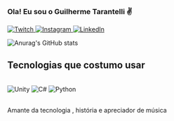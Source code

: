 
### Ola! Eu sou o Guilherme Tarantelli ✌

<div  style="display inline_block">

  <a href="https://twitch.tv/guilthundeer">
    <img src="https://img.shields.io/badge/Twitch-9146FF?style=for-the-badge&logo=twitch&logoColor=white" alt="Twitch">
  </a>

  <a href="https://instagram.com/guilhermetarantelli">
    <img src="https://img.shields.io/badge/Instagram-E4405F?style=for-the-badge&logo=instagram&logoColor=white" alt="Instagram">
  </a>

  <a href="https://linkedin.com/in/guilhermetarantelli">
    <img src="https://img.shields.io/badge/LinkedIn-0077B5?style=for-the-badge&logo=linkedin&logoColor=white" alt="LinkedIn">
  </a>

</div>

![Anurag's GitHub stats](https://github-readme-stats.vercel.app/api?username=Guilthundeer&show_icons=true&theme=dracula)


## Tecnologias que costumo usar 

<div style="display inline_block"><br/>
   <img aling= "center" alt="Unity" src="https://img.shields.io/badge/Unity-100000?style=for-the-badge&logo=unity&logoColor=white">
  
  <img aling= "center" alt="C#" src="https://img.shields.io/badge/C%23-239120?style=for-the-badge&logo=c-sharp&logoColor=white">

  <img aling= "center" alt="Python" src="https://img.shields.io/badge/Python-14354C?style=for-the-badge&logo=python&logoColor=white">
    
</div><br/>

Amante da tecnologia , história e apreciador de música 
